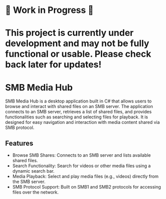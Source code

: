 # 🚧 Work in Progress 🚧
# This project is currently under development and may not be fully functional or usable. Please check back later for updates!

# SMB Media Hub
SMB Media Hub is a desktop application built in C# that allows users to browse and interact with shared files on an SMB server. The application connects to an SMB server, retrieves a list of shared files, and provides functionalities such as searching and selecting files for playback. It is designed for easy navigation and interaction with media content shared via SMB protocol.

## Features
- Browse SMB Shares: Connects to an SMB server and lists available shared files.
- Search Functionality: Search for videos or other media files using a dynamic search bar.
- Media Playback: Select and play media files (e.g., videos) directly from the SMB server.
- SMB Protocol Support: Built on SMB1 and SMB2 protocols for accessing files over the network.
